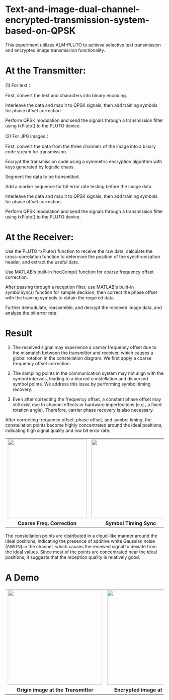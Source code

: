 # Text-and-image-dual-channel-encrypted-transmission-system-based-on-QPSK

This experiment utilizes ALM-PLUTO to achieve selective text transmission and encrypted image transmission functionality.

# At the Transmitter:

(1) For text：

First, convert the text and characters into binary encoding.

Interleave the data and map it to QPSK signals, then add training symbols for phase offset correction.

Perform QPSK modulation and send the signals through a transmission filter using txPluto() to the PLUTO device.

(2) For JPG images：

First, convert the data from the three channels of the image into a binary code stream for transmission.

Encrypt the transmission code using a symmetric encryption algorithm with keys generated by logistic chaos.

Segment the data to be transmitted.

Add a marker sequence for bit error rate testing before the image data.

Interleave the data and map it to QPSK signals, then add training symbols for phase offset correction.

Perform QPSK modulation and send the signals through a transmission filter using txPluto() to the PLUTO device.

# At the Receiver:

Use the PLUTO rxPluto() function to receive the raw data, calculate the cross-correlation function to determine the position of the synchronization header, and extract the useful data.

Use MATLAB's built-in freqComp() function for coarse frequency offset correction.

After passing through a reception filter, use MATLAB's built-in symbolSync() function for sample decision, then correct the phase offset with the training symbols to obtain the required data.

Further demodulate, reassemble, and decrypt the received image data, and analyze the bit error rate.

# Result

1. The received signal may experience a carrier frequency offset due to the mismatch between the transmitter and receiver, which causes a global rotation in the constellation diagram. We first apply a coarse frequency offset correction.

2. The sampling points in the communication system may not align with the symbol intervals, leading to a blurred constellation and dispersed symbol points. We address this issue by performing symbol timing recovery.

3. Even after correcting the frequency offset, a constant phase offset may still exist due to channel effects or hardware imperfections (e.g., a fixed rotation angle). Therefore, carrier phase recovery is also necessary.

After correcting frequency offset, phase offset, and symbol timing, the constellation points become highly concentrated around the ideal positions, indicating high signal quality and low bit error rate.

<table>
  <tr>
    <td><img src="https://github.com/user-attachments/assets/308ffa75-4725-4994-a249-70b9962672ff" width="250"/></td>
    <td><img src="https://github.com/user-attachments/assets/301ba2f2-2376-44cd-a3ba-48017b891935" width="250"/></td>
    <td><img src="https://github.com/user-attachments/assets/2ce64c8a-b212-42cc-a336-f66ed42a766a" width="250"/></td>
    <td><img src="https://github.com/user-attachments/assets/34748193-3354-4504-9834-c6b696b4c5ce" width="250"/></td>
  </tr>
  <tr>
    <td align="center"><b>Coarse Freq. Correction</b></td>
    <td align="center"><b>Symbol Timing Sync</b></td>
    <td align="center"><b>Phase Correction</b></td>
    <td align="center"><b>Final Constellation</b></td>

  </tr>
</table>

The constellation points are distributed in a cloud-like manner around the ideal positions, indicating the presence of additive white Gaussian noise (AWGN) in the channel, which causes the received signal to deviate from the ideal values. Since most of the points are concentrated near the ideal positions, it suggests that the reception quality is relatively good.

# A Demo

<table>
  <tr>
    <td><img src="https://github.com/user-attachments/assets/bd3841ea-edaf-459f-8f39-d37f507e52f6" width="300"/></td>
    <td><img src="https://github.com/user-attachments/assets/3ae01370-9f1e-4bac-9d93-c6a43ed4b78a" width="300"/></td>
    <td><img src="https://github.com/user-attachments/assets/ed41c898-3f2e-41a0-9726-a7bfe3caeb3e" width="300"/></td>
  </tr>
  <tr>
    <td align="center"><b>Origin image at the Transmitter</b></td>
    <td align="center"><b>Encrypted image at the Receiver</b></td>
    <td align="center"><b>Decrypted image at the Receiver</b></td>
  </tr>
</table>









